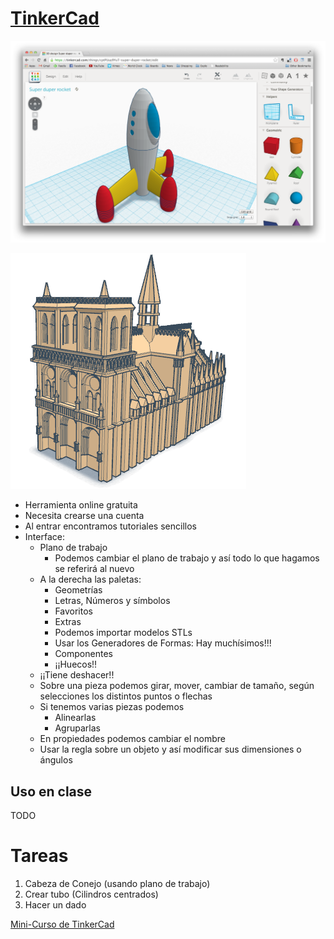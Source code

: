 # [TinkerCad](https://www.tinkercad.com/)

![1](./images/tinkercad.png)

![2](./images/notre-dame-tinkercad.png)

* Herramienta online gratuita
* Necesita crearse una cuenta
* Al entrar encontramos tutoriales sencillos
* Interface:
  * Plano de trabajo
    * Podemos cambiar el plano de trabajo y así todo lo que hagamos se referirá al nuevo
  * A la derecha las paletas:
    * Geometrías  
    * Letras, Números y símbolos
    * Favoritos
    * Extras
    * Podemos importar modelos STLs
    * Usar los Generadores de Formas: Hay muchísimos!!!
    * Componentes
    * ¡¡Huecos!!
  * ¡¡Tiene deshacer!!
  * Sobre una pieza podemos girar, mover, cambiar de tamaño, según selecciones los distintos puntos o flechas
  * Si tenemos varias piezas podemos
      * Alinearlas
      * Agruparlas
  * En propiedades podemos cambiar el nombre  
  * Usar la regla sobre un objeto y así modificar sus dimensiones o ángulos

## Uso en clase

TODO


# Tareas


1. Cabeza de Conejo (usando plano de trabajo)
1. Crear tubo (Cilindros centrados)
1. Hacer un dado


[Mini-Curso de TinkerCad](https://www.youtube.com/playlist?list=PLWFBhjhRekOCKjZvrtUG7M988SZfh9TkJ)
